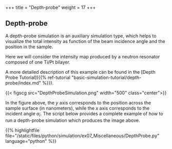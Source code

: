 +++
title = "Depth-probe"
weight = 17
+++

## Depth-probe

A depth-probe simulation is an auxiliary simulation type, which helps to visualize
the total intensity as function of the beam incidence angle and the position in
the sample.

Here we will consider the intensity map produced by a neutron resonator composed of one Ti/Pt bilayer.

A more detailed description of this example can be found in the [Depth Probe Tutorial]({{% ref-tutorial "basic-simulation-tutorial/depth-probe/index.md" %}}).

{{< figscg src="DepthProbeSimulation.png" width="500" class="center">}}

In the figure above, the $y$ axis corresponds to the position across the sample surface
(in nanometers), while the $x$ axis corresponds to the
incident angle $\alpha_i$. The script below provides a complete example of how to run a depth-probe simulation which produces the image above.

{{% highlightfile file="/static/files/python/simulation/ex07_Miscellaneous/DepthProbe.py" language="python" %}}
